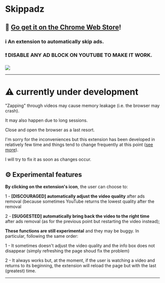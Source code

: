 # Skippadz
## 🛒 [Go get it on the Chrome Web Store](https://chrome.google.com/webstore/detail/skippadz/pkmpajhkphoigmebbjokepimpmfepjoa?hl=it)!


### ℹ️ An extension to automatically skip ads.

### ❗ DISABLE ANY AD BLOCK ON YOUTUBE TO MAKE IT WORK.


![](https://github.com/FrancescoDiCursi/Skippadz/blob/main/skippadz_preview.gif?raw=true)
____
# :warning: currently under development

"Zapping" through videos may cause memory leakage (i.e. the browser may crash).

It may also happen due to long sessions.

Close and open the browser as a last resort.

I'm sorry for the inconveniences but this extension has been developed in relatively few time and things tend to change frequently at this point ([see more](https://www.reddit.com/r/youtube/comments/15zs7f4/youtube_premium_required_is_youtube_becoming_the/)).

I will try to fix it as soon as changes occur. 

## :gear: Experimental features

**By clicking on the extension's icon**, the user can choose to:

1 -  **[DISCOURAGED] automatically adjust the video quality** after ads removal (because sometimes YouTube returns the lowest quality after the removal

2 - **[SUGGESTED] automatically bring back the video to the right time** after ads removal (as for the previous point but restarting the video instead);

**These functions are still experimental** and they may be buggy. In particular, following the same order:

1 - It sometimes doesn't adjust the video quality and the info box does not disappear (simply refreshing the page shoud fix the problem)

2 - It always works but, at the moment, if the user is watching a video and returns to its beginning, the extension will reload the page but with the last (greatest) time.

____
